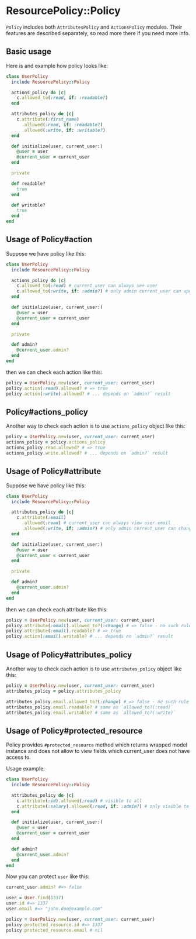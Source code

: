 # ResourcePolicy::Policy

`Policy` includes both `AttributesPolicy` and `ActionsPolicy` modules. Their features are described separately, so read more there if you need more info.

## Basic usage

Here is and example how policy looks like:

```ruby
class UserPolicy
  include ResourcePolicy::Policy

  actions_policy do |c|
    c.allowed_to(:read, if: :readable?)
  end

  attributes_policy do |c|
    c.attribute(:first_name)
      .allowed(:read, if: :readable?)
      .allowed(:write, if: :writable?)
  end

  def initialize(user, current_user:)
    @user = user
    @current_user = current_user
  end

  private

  def readable?
    true
  end

  def writable?
    true
  end
end
```

## Usage of Policy#action

Suppose we have policy like this:

```ruby
class UserPolicy
  include ResourcePolicy::Policy

  actions_policy do |c|
    c.allowed_to(:read) # current_user can always see user
    c.allowed_to(:write, if: :admin?) # only admin current_user can update user
  end

  def initialize(user, current_user:)
    @user = user
    @current_user = current_user
  end

  private

  def admin?
    @current_user.admin?
  end
end
```

then we can check each action like this:

```ruby
policy = UserPolicy.new(user, current_user: current_user)
policy.action(:read).allowed? # => true
policy.action(:write).allowed? # ... depends on `admin?` result
```

## Policy#actions_policy

Another way to check each action is to use `actions_policy` object like this:

```ruby
policy = UserPolicy.new(user, current_user: current_user)
actions_policy = policy.actions_policy
actions_policy.read.allowed? # => true
actions_policy.write.allowed? # ... depends on `admin?` result
```

## Usage of Policy#attribute

Suppose we have policy like this:

```ruby
class UserPolicy
  include ResourcePolicy::Policy

  attributes_policy do |c|
    c.attribute(:email)
      .allowed(:read) # current_user can always view user.email
      .allowed(:write, if: :admin?) # only admin current_user can change email
  end

  def initialize(user, current_user:)
    @user = user
    @current_user = current_user
  end

  private

  def admin?
    @current_user.admin?
  end
end
```

then we can check each attribute like this:

```ruby
policy = UserPolicy.new(user, current_user: current_user)
policy.attribute(:email).allowed_to?(:change) # => false - no such rule
policy.attribute(:email).readable? # => true
policy.action(:email).writable? # ... depends on `admin?` result
```

## Usage of Policy#attributes_policy

Another way to check each action is to use `attributes_policy` object like this:

```ruby
policy = UserPolicy.new(user, current_user: current_user)
attributes_policy = policy.attributes_policy

attributes_policy.email.allowed_to?(:change) # => false - no such rule
attributes_policy.email.readable? # same as `allowed_to?(:read)`
attributes_policy.email.writable? # same as `allowed_to?(:write)`
```

## Usage of Policy#protected_resource

Policy provides `#protected_resource` method which returns wrapped model instance and does not allow to view fields which current_user does not have access to.

Usage example:

```ruby
class UserPolicy
  include ResourcePolicy::Policy

  attributes_policy do |c|
    c.attribute(:id).allowed(:read) # visible to all
    c.attribute(:salary).allowed(:read, if: :admin?) # only visible to admin
  end

  def initialize(user, current_user:)
    @user = user
    @current_user = current_user
  end

  def admin?
    @current_user.admin?
  end
end
```

Now you can protect `user` like this:

```ruby
current_user.admin? #=> false

user = User.find(1337)
user.id #=> 1337
user.email #=> "john.doe@example.com"

policy = UserPolicy.new(user, current_user: current_user)
policy.protected_resource.id #=> 1337
policy.protected_resource.email # nil
```
